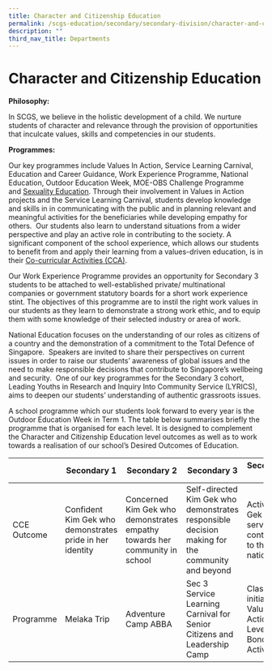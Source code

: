 ```yaml
---
title: Character and Citizenship Education
permalink: /scgs-education/secondary/secondary-division/character-and-citizenship-education/
description: ""
third_nav_title: Departments
---
```

# **Character and Citizenship Education**

**Philosophy:**

In SCGS, we believe in the holistic development of a child. We nurture students of character and relevance through the provision of opportunities that inculcate values, skills and competencies in our students.

**Programmes:**

Our key programmes include Values In Action, Service Learning Carnival, Education and Career Guidance, Work Experience Programme, National Education, Outdoor Education Week, MOE-OBS Challenge Programme and [Sexuality Education](/files/Info_on_SEd_for_SCGS_website_Sec_2022.pdf). Through their involvement in Values in Action projects and the Service Learning Carnival, students develop knowledge and skills in in communicating with the public and in planning relevant and meaningful activities for the beneficiaries while developing empathy for others.  Our students also learn to understand situations from a wider perspective and play an active role in contributing to the society. A significant component of the school experience, which allows our students to benefit from and apply their learning from a values-driven education, is in their [Co-curricular Activities (CCA)](/scgs-education/secondary/secondary-division/physical-educationcca/).

Our Work Experience Programme provides an opportunity for Secondary 3 students to be attached to well-established private/ multinational companies or government statutory boards for a short work experience stint. The objectives of this programme are to instil the right work values in our students as they learn to demonstrate a strong work ethic, and to equip them with some knowledge of their selected industry or area of work.

National Education focuses on the understanding of our roles as citizens of a country and the demonstration of a commitment to the Total Defence of Singapore.  Speakers are invited to share their perspectives on current issues in order to raise our students’ awareness of global issues and the need to make responsible decisions that contribute to Singapore’s wellbeing and security.  One of our key programmes for the Secondary 3 cohort, Leading Youths in Research and Inquiry Into Community Service (LYRICS), aims to deepen our students’ understanding of authentic grassroots issues.

A school programme which our students look forward to every year is the Outdoor Education Week in Term 1. The table below summarises briefly the programme that is organised for each level. It is designed to complement the Character and Citizenship Education level outcomes as well as to work towards a realisation of our school’s Desired Outcomes of Education.


| 	| Secondary 1 	| Secondary 2 	| Secondary 3 	| Secondary 4 	|
|---	|---	|---	|---	|---	|
| CCE Outcome 	| Confident Kim Gek who demonstrates pride in her identity 	| Concerned Kim Gek who demonstrates empathy towards her community in school 	| Self-directed Kim Gek who demonstrates responsible decision making for the community and beyond 	| Active Kim Gek who serves and contributes to the nation 	|
| Programme 	| Melaka Trip 	| Adventure Camp ABBA 	| Sec 3 Service Learning Carnival for Senior Citizens and Leadership Camp 	| Class- initiated Values in Action and Level Bonding Activities 	|